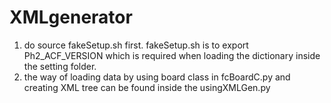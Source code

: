 # XMLgenerator
1. do source fakeSetup.sh first. fakeSetup.sh is to export Ph2_ACF_VERSION which is required when loading the dictionary inside the setting folder.
2. the way of loading data by using board class in fcBoardC.py and creating XML tree can be found inside the usingXMLGen.py
